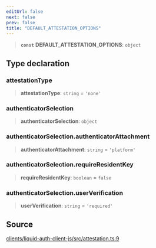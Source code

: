 ```yaml
---
editUrl: false
next: false
prev: false
title: "DEFAULT_ATTESTATION_OPTIONS"
---
```


> **`const`** **DEFAULT\_ATTESTATION\_OPTIONS**: `object`

## Type declaration

### attestationType

> **attestationType**: `string` = `'none'`

### authenticatorSelection

> **authenticatorSelection**: `object`

### authenticatorSelection.authenticatorAttachment

> **authenticatorAttachment**: `string` = `'platform'`

### authenticatorSelection.requireResidentKey

> **requireResidentKey**: `boolean` = `false`

### authenticatorSelection.userVerification

> **userVerification**: `string` = `'required'`

## Source

[clients/liquid-auth-client-js/src/attestation.ts:9](https://github.com/algorandfoundation/liquid-auth/blob/10c59840d062554c79d275cbb41957b40edae1ed/clients/liquid-auth-client-js/src/attestation.ts#L9)
